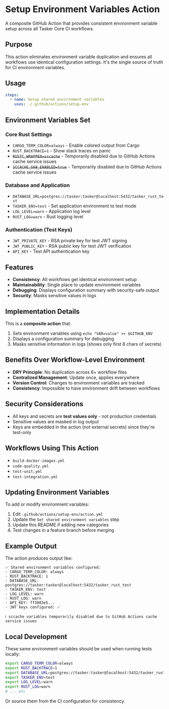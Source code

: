 # Setup Environment Variables Action

A composite GitHub Action that provides consistent environment variable setup across all Tasker Core CI workflows.

## Purpose

This action eliminates environment variable duplication and ensures all workflows use identical configuration settings. It's the single source of truth for CI environment variables.

## Usage

```yaml
steps:
  - name: Setup shared environment variables
    uses: ./.github/actions/setup-env
```

## Environment Variables Set

### Core Rust Settings
- `CARGO_TERM_COLOR=always` - Enable colored output from Cargo
- `RUST_BACKTRACE=1` - Show stack traces on panic
- ~~`RUSTC_WRAPPER=sccache`~~ - Temporarily disabled due to GitHub Actions cache service issues
- ~~`SCCACHE_GHA_ENABLED=true`~~ - Temporarily disabled due to GitHub Actions cache service issues

### Database and Application
- `DATABASE_URL=postgres://tasker:tasker@localhost:5432/tasker_rust_test`
- `TASKER_ENV=test` - Set application environment to test mode
- `LOG_LEVEL=warn` - Application log level
- `RUST_LOG=warn` - Rust logging level

### Authentication (Test Keys)
- `JWT_PRIVATE_KEY` - RSA private key for test JWT signing
- `JWT_PUBLIC_KEY` - RSA public key for test JWT verification
- `API_KEY` - Test API authentication key

## Features

- **Consistency**: All workflows get identical environment setup
- **Maintainability**: Single place to update environment variables
- **Debugging**: Displays configuration summary with security-safe output
- **Security**: Masks sensitive values in logs

## Implementation Details

This is a **composite action** that:
1. Sets environment variables using `echo "VAR=value" >> $GITHUB_ENV`
2. Displays a configuration summary for debugging
3. Masks sensitive information in logs (shows only first 8 chars of secrets)

## Benefits Over Workflow-Level Environment

- **DRY Principle**: No duplication across 6+ workflow files
- **Centralized Management**: Update once, applies everywhere
- **Version Control**: Changes to environment variables are tracked
- **Consistency**: Impossible to have environment drift between workflows

## Security Considerations

- All keys and secrets are **test values only** - not production credentials
- Sensitive values are masked in log output
- Keys are embedded in the action (not external secrets) since they're test-only

## Workflows Using This Action

- `build-docker-images.yml`
- `code-quality.yml`
- `test-unit.yml`
- `test-integration.yml`

## Updating Environment Variables

To add or modify environment variables:

1. Edit `.github/actions/setup-env/action.yml`
2. Update the `Set shared environment variables` step
3. Update this README if adding new categories
4. Test changes in a feature branch before merging

## Example Output

The action produces output like:
```
✅ Shared environment variables configured:
- CARGO_TERM_COLOR: always
- RUST_BACKTRACE: 1
- DATABASE_URL: postgres://tasker:tasker@localhost:5432/tasker_rust_test
- TASKER_ENV: test
- LOG_LEVEL: warn
- RUST_LOG: warn
- API_KEY: ff3083e5...
- JWT keys configured: ✅

ℹ️ sccache variables temporarily disabled due to GitHub Actions cache service issues
```

## Local Development

These same environment variables should be used when running tests locally:

```bash
export CARGO_TERM_COLOR=always
export RUST_BACKTRACE=1
export DATABASE_URL=postgres://tasker:tasker@localhost:5432/tasker_rust_test
export TASKER_ENV=test
export LOG_LEVEL=warn
export RUST_LOG=warn
# ... etc
```

Or source them from the CI configuration for consistency.